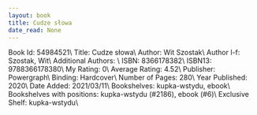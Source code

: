 ```yaml
---
layout: book
title: Cudze słowa
date_read: None
---
```


Book Id: 54984521\ 
Title: Cudze słowa\ 
Author: Wit Szostak\ 
Author l-f: Szostak, Wit\ 
Additional Authors: \ 
ISBN: 8366178382\ 
ISBN13: 9788366178380\ 
My Rating: 0\ 
Average Rating: 4.52\ 
Publisher: Powergraph\ 
Binding: Hardcover\ 
Number of Pages: 280\ 
Year Published: 2020\ 
Date Added: 2021/03/11\ 
Bookshelves: kupka-wstydu, ebook\ 
Bookshelves with positions: kupka-wstydu (#2186), ebook (#6)\ 
Exclusive Shelf: kupka-wstydu\ 

